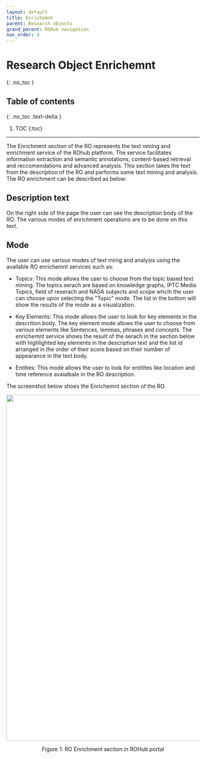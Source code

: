 ```yaml
---
layout: default
title: Enrichemnt
parent: Research objects
grand_parent: ROHub navigation
nav_order: 4
---
```


# Research Object Enrichemnt
{: .no_toc }
## Table of contents
{: .no_toc .text-delta }

1. TOC
{:toc}

---

The Enrichment section of the RO represents the text mining and enrichment service of the ROhub platform. The service facilitates information extraction and semantic annotations, content-based retrieval and reccomendations and advanced analysis. This section takes the text from the description of the RO and performs some text mining and analysis. The RO enrichment can be described as below:

## Description text
On the right side of the page the user can see the description body of the RO. The various modes of enrichment operations are to be done on this text.

## Mode
The user can use various modes of text minig and analysis using the available RO enrichemnt services such as:
* Topics: This mode allows the user to choose from the topic based text mining. The topics serach are based on knowledge graphs, IPTC Media Topics, field of reserach and NASA subjects and scope whcih the user can choose upon selecting the "Topic" mode. The list in the bottom will show the results of the mode as a visualization. 

* Key Elements: This mode allows the user to look for key elements in the descrition body. The key element mode allows the user to choose from various elements like Sentences, lemmas, phrases and concepts. The enrichemnt service shows the result of the serach in the section below with highlighted key elements in the description text and the list id arranged in the order of their score based on their number of appearance in the text body.

* Entities: This mode allows the user to look for entitites like location and time reference avaialbale in the RO description.


The screenshot below shoes the Enrichemnt section of the RO.

<p align="center"> <img src="https://box.psnc.pl/f/203cce98cc/?raw=1" width="900"> </p>
<div align="center"> Figure 1: RO Enrichment section in ROHub portal </div>
